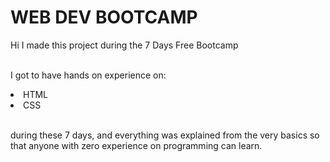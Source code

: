 # WEB DEV BOOTCAMP



Hi I made this project during the 7 Days Free Bootcamp


<br>I got to have hands on experience on:

<li>HTML

<li>CSS

<br>during these 7 days, and everything was explained from the very basics so that anyone with zero experience on programming can learn.




  
